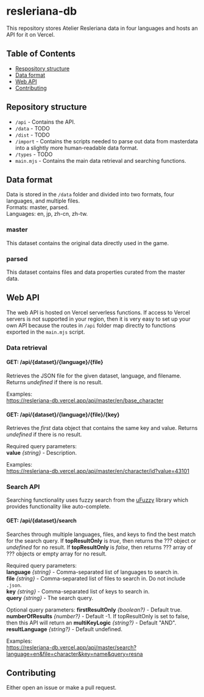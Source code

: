 # resleriana-db

This repository stores Atelier Resleriana data in four languages and hosts an API for it on Vercel.

## Table of Contents

- [Respository structure](#repository-structure)
- [Data format](#data-format)
- [Web API](#web-api)
- [Contributing](#contributing)

## Repository structure
- `/api` - Contains the API.
- `/data` - TODO
- `/dist` - TODO
- `/import` - Contains the scripts needed to parse out data from masterdata into a slightly more human-readable data format.
- `/types` - TODO
- `main.mjs` - Contains the main data retrieval and searching functions.

## Data format

Data is stored in the `/data` folder and divided into two formats, four languages, and multiple files.  
Formats: master, parsed.  
Languages: en, jp, zh-cn, zh-tw.

### master

This dataset contains the original data directly used in the game.

### parsed

This dataset contains files and data properties curated from the master data.

## Web API

The web API is hosted on Vercel serverless functions. If access to Vercel servers is not supported in your region, then it is very easy to set up your own API because the routes in `/api` folder map directly to functions exported in the `main.mjs` script.

### Data retrieval

#### GET: /api/{dataset}/{language}/{file}
Retrieves the JSON file for the given dataset, language, and filename. Returns *undefined* if there is no result.

Examples:  
https://resleriana-db.vercel.app/api/master/en/base_character

#### GET: /api/{dataset}/{language}/{file}/{key}
Retrieves the *first* data object that contains the same key and value. Returns *undefined* if there is no result.

Required query parameters:  
**value** *{string}* - Description.

Examples:  
https://resleriana-db.vercel.app/api/master/en/character/id?value=43101

### Search API

Searching functionality uses fuzzy search from the [uFuzzy](https://github.com/leeoniya/uFuzzy) library which provides functionality like auto-complete.

#### GET: /api/{dataset}/search
Searches through multiple languages, files, and keys to find the best match for the search query. If **topResultOnly** is *true*, then returns the ??? object or *undefined* for no result. If **topResultOnly** is *false*, then returns ??? array of ??? objects or empty array for no result.

Required query parameters:  
**language** *{string}* - Comma-separated list of languages to search in.  
**file** *{string}* - Comma-separated list of files to search in. Do not include `.json`.  
**key** *{string}* - Comma-separated list of keys to search in.  
**query** *{string}* - The search query.  

Optional query parameters:
**firstResultOnly** *{boolean?}* - Default true.  
**numberOfResults** *{number?}* - Default -1. If topResultOnly is set to false, then this API will return an 
**multiKeyLogic** *{string?}* - Default "AND".
**resultLanguage** *{string?}* - Default undefined.

Examples:  
https://resleriana-db.vercel.app/api/master/search?language=en&file=character&key=name&query=resna

## Contributing

Either open an issue or make a pull request.